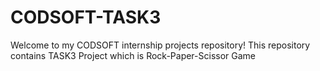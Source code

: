 # CODSOFT-TASK3
Welcome to my CODSOFT internship projects repository! This repository contains  TASK3 Project which is Rock-Paper-Scissor Game
